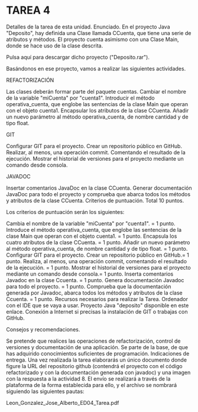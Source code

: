 # TAREA 4

Detalles de la tarea de esta unidad.
Enunciado.
En el proyecto Java "Deposito", hay definida una Clase llamada CCuenta, que tiene una serie de atributos y métodos. El proyecto cuenta asimismo con una Clase Main, donde se hace uso de la clase descrita.

Pulsa aquí para descargar dicho proyecto ("Deposito.rar").

Basándonos en ese proyecto, vamos a realizar las siguientes actividades.

REFACTORIZACIÓN

Las clases deberán formar parte del paquete cuentas.
Cambiar el nombre de la variable "miCuenta" por "cuenta1".
Introducir el método operativa_cuenta, que englobe las sentencias de la clase Main que operan con el objeto cuenta1.
Encapsular los atributos de la clase CCuenta.
Añadir un nuevo parámetro al método operativa_cuenta, de nombre cantidad y de tipo float.

GIT

Configurar GIT para el proyecto. Crear un repositorio público en GitHub.
Realizar, al menos, una operación commit. Comentando el resultado de la ejecución.
Mostrar el historial de versiones para el proyecto mediante un comando desde consola.

JAVADOC

Insertar comentarios JavaDoc en la clase CCuenta.
Generar documentación JavaDoc para todo el proyecto y comprueba que abarca todos los métodos y atributos de la clase CCuenta.
Criterios de puntuación. Total 10 puntos.

Los criterios de puntuación serán los siguientes:

Cambia el nombre de la variable "miCuenta" por "cuenta1". = 1 punto.
Introduce el método operativa_cuenta, que englobe las sentencias de la clase Main que operan con el objeto cuenta1. = 1 punto.
Encapsula los cuatro atributos de la clase CCuenta. = 1 punto.
Añadir un nuevo parámetro al método operativa_cuenta, de nombre cantidad y de tipo float. = 1 punto.
Configurar GIT para el proyecto. Crear un repositorio público en GitHub.= 1 punto.
Realiza, al menos, una operación commit, comentando el resultado de la ejecución. = 1 punto.
Mostrar el historial de versiones para el proyecto mediante un comando desde consola.= 1 punto.
Inserta comentarios Javadoc en la clase Ccuenta. = 1 punto.
Genera documentación Javadoc para todo el proyecto. = 1 punto.
Comprueba que la documentación generada por Javadoc, abarca todos los métodos y atributos de la clase Ccuenta. = 1 punto.
Recursos necesarios para realizar la Tarea.
Ordenador con el IDE que se vaya a usar.
Proyecto Java "deposito" disponible en  este enlace.
Conexión a Internet si precisas la instalación de GIT o trabajas con GitHub.


Consejos y recomendaciones.

Se pretende que realices las operaciones de refactorización, control de versiones y documentación de una aplicación. Se parte de la base, de que has adquirido conocimientos suficientes de programación.
Indicaciones de entrega.
Una vez realizada la tarea elaborarás un único documento donde figure la URL del repositorio github (contendrá el proyecto con el código refactorizado y con la documentación generada con javadoc) y una imagen con la respuesta a la actividad 8. El envío se realizará a través de la plataforma de la forma establecida para ello, y el archivo se nombrará siguiendo las siguientes pautas:

Leon_Gonzalez_Jose_Alberto_ED04_Tarea.pdf
